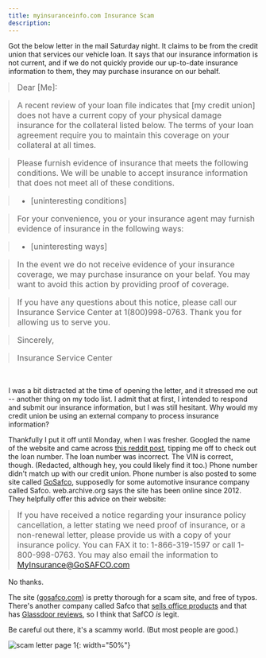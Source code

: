 ```yaml
---
title: myinsuranceinfo.com Insurance Scam
description:
---
```


<style>
blockquote {font-size:16px; margin: 0px}
blockquote p {margin-top: 0px; }
</style>

Got the below letter in the mail Saturday night. It claims to be from the credit union that services our vehicle loan. It says that our insurance information is not current, and if we do not quickly provide our up-to-date insurance information to them, they may purchase insurance on our behalf. 

> Dear [Me]:

> A recent review of your loan file indicates that [my credit union] does not have a current copy of your physical damage insurance for the collateral listed below. The terms of your loan agreement require you to maintain this coverage on your collateral at all times.

> Please furnish evidence of insurance that meets the following conditions. We will be unable to accept insurance information that does not meet all of these conditions.

> * [uninteresting conditions]

> For your convenience, you or your insurance agent may furnish evidence of insurance in the following ways:

> * [uninteresting ways]

> In the event we do not receive evidence of your insurance coverage, we may purchase insurance on your belaf. You may want to avoid this action by providing proof of coverage.

> If you have any questions about this notice, please call our Insurance Service Center at 1(800)998-0763. Thank you for allowing us to serve you.

> Sincerely,

> Insurance Service Center

<br/>

I was a bit distracted at the time of opening the letter, and it stressed me out -- another thing on my todo list. I admit that at first, I intended to respond and submit our
insurance information, but I was still hesitant. Why would my credit union be using an external company to process insurance information?

Thankfully I put it off until Monday, when I was fresher. Googled the name of the website and came
across [this reddit post](https://www.reddit.com/r/Insurance/comments/6vkatb/myinsuranceinfocom/), tipping me off to check out the loan number. The loan number was incorrect. The VIN is correct, though. (Redacted, although hey, you could likely find it too.) Phone number didn't match up with our credit union. Phone number is also posted to some site called [GoSafco](http://www.gosafco.com/customers/automobile-insurance/), supposedly for some automotive insurance company called Safco. web.archive.org says the site has been online since 2012. They helpfully offer this advice on their website:

> If you have received a notice regarding your insurance policy cancellation, a letter stating we need proof of insurance, or a non-renewal letter, please provide us with a copy of your insurance policy. You can FAX it to: 1-866-319-1597 or call 1-800-998-0763.  You may also email the information to MyInsurance@GoSAFCO.com

No thanks.

The site ([gosafco.com](gosafco.com)) is pretty thorough for a scam site, and free of typos. There's another company called Safco that [sells office products](http://www.safcoproducts.com/) and that has [Glassdoor reviews](https://www.glassdoor.com/Overview/Working-at-SAFCo-EI_IE691184.11,16.htm), so I think that SafCO _is_ legit.

Be careful out there, it's a scammy world. (But most people are good.)

![scam letter page 1](/assets/img/myinsuranceinfo-scam-letter.png){: width="50%"}

